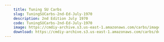 ```yaml
---
    title: Tuning SU Carbs
    slug: TuningSUCarbs-2nd-Ed-July-1970
    description: 2nd Edition July 1970
    code: TuningSUCarbs-2nd-Ed-July-1970
    image: https://cmdiy-archive.s3.us-east-1.amazonaws.com/carbs/images/Tuning_SU_Carbs+2nd+Ed+July+1970.jpeg
    download: https://cmdiy-archive.s3.us-east-1.amazonaws.com/carbs/documents/Tuning_SU_Carbs+2nd+Ed+July+1970.pdf
---
```

<!-- Content of the page -->

##
